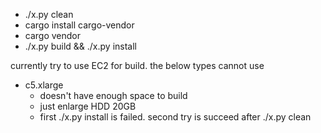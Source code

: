 - ./x.py clean
- cargo install cargo-vendor
- cargo vendor
- ./x.py build && ./x.py install


currently try to use EC2 for build. the below types cannot use
- c5.xlarge
  - doesn't have enough space to build
  - just enlarge HDD 20GB
  - first ./x.py install is failed. second try is succeed after ./x.py clean
